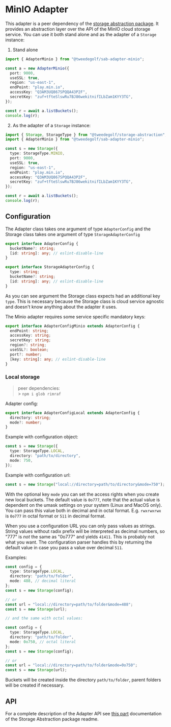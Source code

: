 # MinIO Adapter

This adapter is a peer dependency of the [storage abstraction package](https://www.npmjs.com/package/@tweedegolf/storage-abstraction). It provides an abstraction layer over the API of the MinIO cloud storage service. You can use it both stand alone and as the adapter of a `Storage` instance:

1. Stand alone

```typescript
import { AdapterMinio } from "@tweedegolf/sab-adapter-minio";

const a = new AdapterMinio({
  port: 9000,
  useSSL: true,
  region: "us-east-1",
  endPoint: "play.min.io",
  accessKey: "Q3AM3UQ867SPQQA43P2F",
  secretKey: "zuf+tfteSlswRu7BJ86wekitnifILbZam1KYY3TG",
});

const r = await a.listBuckets();
console.log(r);
```

2. As the adapter of a `Storage` instance:

```typescript
import { Storage, StorageType } from "@tweedegolf/storage-abstraction";
import { AdapterMinio } from "@tweedegolf/sab-adapter-minio";

const s = new Storage({
  type: StorageType.MINIO,
  port: 9000,
  useSSL: true,
  region: "us-east-1",
  endPoint: "play.min.io",
  accessKey: "Q3AM3UQ867SPQQA43P2F",
  secretKey: "zuf+tfteSlswRu7BJ86wekitnifILbZam1KYY3TG",
});

const r = await a.listBuckets();
console.log(r);
```

## Configuration

The Adapter class takes one argument of type `AdapterConfig` and the Storage class takes one argument of type `StorageAdapterConfig`

```typescript
export interface AdapterConfig {
  bucketName?: string;
  [id: string]: any; // eslint-disable-line
}

export interface StorageAdapterConfig {
  type: string;
  bucketName?: string;
  [id: string]: any; // eslint-disable-line
}
```

As you can see argument the Storage class expects had an additional key `type`. This is necessary because the Storage class is cloud service agnostic and doesn't know anything about the adapter it uses.

The Minio adapter requires some service specific mandatory keys:

```typescript
export interface AdapterConfigMinio extends AdapterConfig {
  endPoint: string;
  accessKey: string;
  secretKey: string;
  region?: string;
  useSSL?: boolean;
  port?: number;
  [key: string]: any; // eslint-disable-line
}
```

### Local storage

> peer dependencies: <br/> > `npm i glob rimraf`

Adapter config:

```typescript
export interface AdapterConfigLocal extends AdapterConfig {
  directory: string;
  mode?: number;
}
```

Example with configuration object:

```typescript
const s = new Storage({
  type: StorageType.LOCAL,
  directory: "path/to/directory",
  mode: 750,
});
```

Example with configuration url:

```typescript
const s = new Storage("local://directory=path/to/directory&mode=750");
```

With the optional key `mode` you can set the access rights when you create new local buckets. The default value is `0o777`, note that the actual value is dependent on the umask settings on your system (Linux and MacOS only). You can pass this value both in decimal and in octal format. E.g. `rwxrwxrwx` is `0o777` in octal format or `511` in decimal format.

When you use a configuration URL you can only pass values as strings. String values without radix prefix will be interpreted as decimal numbers, so "777" is _not_ the same as "0o777" and yields `41411`. This is probably not what you want. The configuration parser handles this by returning the default value in case you pass a value over decimal `511`.

Examples:

```typescript
const config = {
  type: StorageType.LOCAL,
  directory: "path/to/folder",
  mode: 488, // decimal literal
};
const s = new Storage(config);

// or
const url = "local://directory=path/to/folder&mode=488";
const s = new Storage(url);

// and the same with octal values:

const config = {
  type: StorageType.LOCAL,
  directory: "path/to/folder",
  mode: 0o750, // octal literal
};
const s = new Storage(config);

// or
const url = "local://directory=path/to/folder&mode=0o750";
const s = new Storage(url);
```

Buckets will be created inside the directory `path/to/folder`, parent folders will be created if necessary.

## API

For a complete description of the Adapter API see [this part](https://github.com/tweedegolf/storage-abstraction/blob/master/README.md#adapter-api) documentation of the Storage Abstraction package readme.
